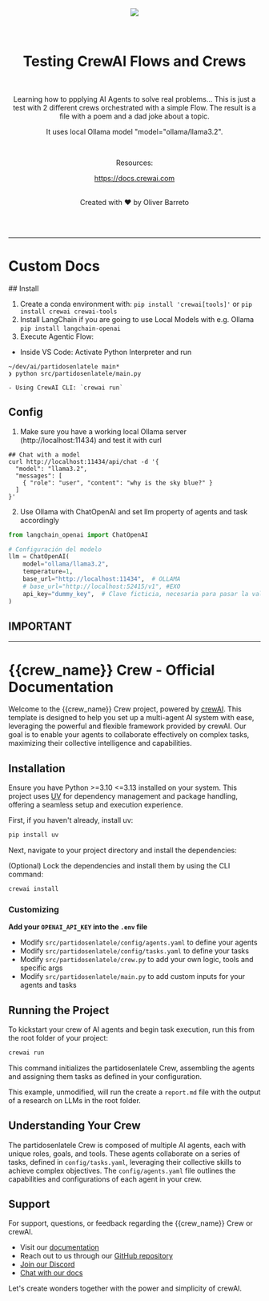 <div align="center">
  <a href="https://oliverbarreto.com">
    <img src="https://www.oliverbarreto.com/images/site-logo.png" />
  </a>
</div>
</br>
</br>
<div align="center">
  <h1>Testing CrewAI Flows and Crews</h1>
  </br>
  <p>Learning how to ppplying AI Agents to solve real problems... This is just a test with 2 different crews orchestrated with a simple Flow. The result is a file with a poem and a dad joke about a topic.</p>
  <p>It uses local Ollama model "model="ollama/llama3.2".</p>
  </br>
  <p>Resources:</p>
  <a href="https://docs.crewai.com">https://docs.crewai.com</a>
  </br>
  </br>
  <p>Created with ❤️ by Oliver Barreto</p>
</div>

</br>
</br>

---

# Custom Docs

## Install

1. Create a conda environment with: `pip install 'crewai[tools]'` or `pip install crewai crewai-tools`
2. Install LangChain if you are going to use Local Models with e.g. Ollama `pip install langchain-openai`
3. Execute Agentic Flow:

- Inside VS Code: Activate Python Interpreter and run

```shell
~/dev/ai/partidosenlatele main*
❯ python src/partidosenlatele/main.py

- Using CrewAI CLI: `crewai run`
```

## Config

1. Make sure you have a working local Ollama server (http://localhost:11434) and test it with curl

```shell
## Chat with a model
curl http://localhost:11434/api/chat -d '{
  "model": "llama3.2",
  "messages": [
    { "role": "user", "content": "why is the sky blue?" }
  ]
}'
```

2. Use Ollama with ChatOpenAI and set llm property of agents and task accordingly

```python
from langchain_openai import ChatOpenAI

# Configuración del modelo
llm = ChatOpenAI(
    model="ollama/llama3.2",
    temperature=1,
    base_url="http://localhost:11434",  # OLLAMA
    # base_url="http://localhost:52415/v1", #EXO
    api_key="dummy_key",  # Clave ficticia, necesaria para pasar la validación
)
```

## IMPORTANT

---

# {{crew_name}} Crew - Official Documentation

Welcome to the {{crew_name}} Crew project, powered by [crewAI](https://crewai.com). This template is designed to help you set up a multi-agent AI system with ease, leveraging the powerful and flexible framework provided by crewAI. Our goal is to enable your agents to collaborate effectively on complex tasks, maximizing their collective intelligence and capabilities.

## Installation

Ensure you have Python >=3.10 <=3.13 installed on your system. This project uses [UV](https://docs.astral.sh/uv/) for dependency management and package handling, offering a seamless setup and execution experience.

First, if you haven't already, install uv:

```bash
pip install uv
```

Next, navigate to your project directory and install the dependencies:

(Optional) Lock the dependencies and install them by using the CLI command:

```bash
crewai install
```

### Customizing

**Add your `OPENAI_API_KEY` into the `.env` file**

- Modify `src/partidosenlatele/config/agents.yaml` to define your agents
- Modify `src/partidosenlatele/config/tasks.yaml` to define your tasks
- Modify `src/partidosenlatele/crew.py` to add your own logic, tools and specific args
- Modify `src/partidosenlatele/main.py` to add custom inputs for your agents and tasks

## Running the Project

To kickstart your crew of AI agents and begin task execution, run this from the root folder of your project:

```bash
crewai run
```

This command initializes the partidosenlatele Crew, assembling the agents and assigning them tasks as defined in your configuration.

This example, unmodified, will run the create a `report.md` file with the output of a research on LLMs in the root folder.

## Understanding Your Crew

The partidosenlatele Crew is composed of multiple AI agents, each with unique roles, goals, and tools. These agents collaborate on a series of tasks, defined in `config/tasks.yaml`, leveraging their collective skills to achieve complex objectives. The `config/agents.yaml` file outlines the capabilities and configurations of each agent in your crew.

## Support

For support, questions, or feedback regarding the {{crew_name}} Crew or crewAI.

- Visit our [documentation](https://docs.crewai.com)
- Reach out to us through our [GitHub repository](https://github.com/joaomdmoura/crewai)
- [Join our Discord](https://discord.com/invite/X4JWnZnxPb)
- [Chat with our docs](https://chatg.pt/DWjSBZn)

Let's create wonders together with the power and simplicity of crewAI.
